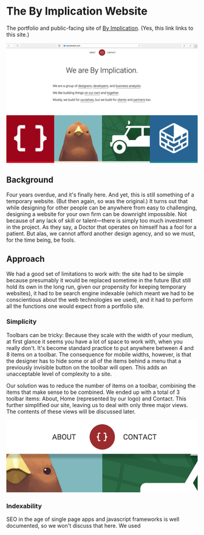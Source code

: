 # The By Implication Website
The portfolio and public-facing site of [By Implication](/). (Yes, this link links to this site.)

![this](./images/full.png)

## Background
Four years overdue, and it's finally here. And yet, this is still something of a temporary website. (But then again, so was the original.) It turns out that while designing for other people can be anywhere from easy to challenging, designing a website for your own firm can be downright impossible. Not because of any lack of skill or talent—there is simply too much investment in the project. As they say, a Doctor that operates on himself has a fool for a patient. But alas, we cannot afford another design agency, and so we must, for the time being, be fools.

## Approach
We had a good set of limitations to work with: the site had to be simple because presumably it would be replaced sometime in the future (But still hold its own in the long run, given our propensity for keeping temporary websites), it had to be search engine indexable (which meant we had to be conscientious about the web technologies we used), and it had to perform all the functions one would expect from a portfolio site.

### Simplicity
Toolbars can be tricky: Because they scale with the width of your medium, at first glance it seems you have a lot of space to work with, when you really don't. It's become standard practice to put anywhere between 4 and 8 items on a toolbar. The consequence for mobile widths, however, is that the designer has to hide some or all of the items behind a menu that a previously invisible button on the toolbar will open. This adds an unacceptable level of complexity to a site.

Our solution was to reduce the number of items on a toolbar, combining the items that make sense to be combined. We ended up with a total of 3 toolbar items: About, Home (represented by our logo) and Contact. This further simplified our site, leaving us to deal with only three major views. The contents of these views will be discussed later.

![this](./images/toolbar.png)

### Indexability
SEO in the age of single page apps and javascript frameworks is well documented, so we won't discuss that here. We used 